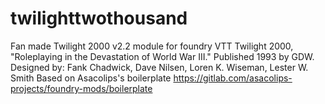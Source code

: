 # twilighttwothousand
Fan made Twilight 2000 v2.2 module for foundry VTT
Twilight 2000,  "Roleplaying in the Devastation of World War III." Published 1993 by GDW. Designed by: Fank Chadwick, Dave Nilsen, Loren K. Wiseman, Lester W. Smith
Based on Asacolips's boilerplate https://gitlab.com/asacolips-projects/foundry-mods/boilerplate
